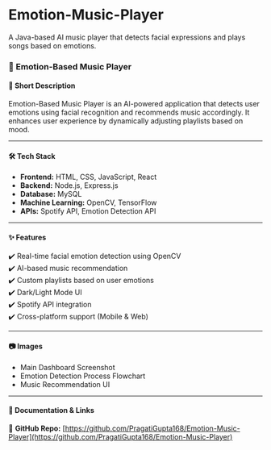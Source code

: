 # Emotion-Music-Player
A Java-based AI music player that detects facial expressions and plays songs based on emotions.  
### 🚀 Emotion-Based Music Player  

#### 📌 **Short Description**  
Emotion-Based Music Player is an AI-powered application that detects user emotions using facial recognition and recommends music accordingly. It enhances user experience by dynamically adjusting playlists based on mood.  

---  

#### 🛠 **Tech Stack**  
- **Frontend:** HTML, CSS, JavaScript, React  
- **Backend:** Node.js, Express.js  
- **Database:** MySQL  
- **Machine Learning:** OpenCV, TensorFlow  
- **APIs:** Spotify API, Emotion Detection API  

---  

#### ✨ **Features**  
✔️ Real-time facial emotion detection using OpenCV  
✔️ AI-based music recommendation  
✔️ Custom playlists based on user emotions  
✔️ Dark/Light Mode UI  
✔️ Spotify API integration  
✔️ Cross-platform support (Mobile & Web)  

---  

#### 📷 **Images**  
- Main Dashboard Screenshot  
- Emotion Detection Process Flowchart  
- Music Recommendation UI  

---  

#### 📄 **Documentation & Links**  
🔗 **GitHub Repo:** [https://github.com/PragatiGupta168/Emotion-Music-Player](https://github.com/PragatiGupta168/Emotion-Music-Player)  

